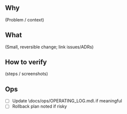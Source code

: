 ## Why
(Problem / context)

## What
(Small, reversible change; link issues/ADRs)

## How to verify
(steps / screenshots)

## Ops
- [ ] Update \docs/ops/OPERATING_LOG.md\ if meaningful
- [ ] Rollback plan noted if risky
